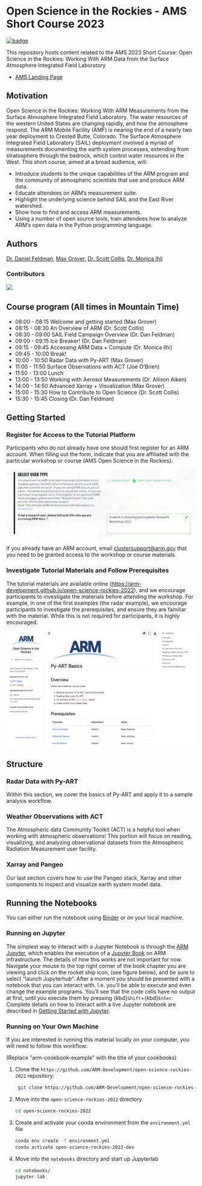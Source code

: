 # Open Science in the Rockies - AMS Short Course 2023

[![badge](https://img.shields.io/static/v1.svg?logo=Jupyter&label=ARM+JupyterHub&message=ACE+Environment&color=blue)](https://jupyterhub.arm.gov/hub/user-redirect/git-pull?repo=https%3A//github.com/ARM-Development/open-science-rockies-2022&urlpath=lab/tree/open-science-rockies-2022/notebooks&branch=main)

This repository hosts content related to the AMS 2023 Short Course: Open Science in the Rockies: Working With ARM Data from the Surface Atmosphere Integrated Field Laboratory

* [AMS Landing Page](https://www.ametsoc.org/index.cfm/ams/education-careers/careers/professional-development/short-courses1/open-science-in-the-rockies-working-with-arm-data-from-the-surface-atmosphere-integrated-field-laboratory/)

## Motivation

Open Science in the Rockies: Working With ARM Measurements from the Surface Atmosphere Integrated Field Laboratory. The water resources of the western United States are changing rapidly, and how the atmosphere respond. The ARM Mobile Facility (AMF) is nearing the end of a nearly two year deployment to Crested Butte, Colorado. The Surface Atmosphere Integrated Field Laboratory (SAIL) deployment involved a myriad of measurements documenting the earth system processes, extending from stratosphere through the bedrock, which control water resources in the West. This short course, aimed at a broad audience, will:

- Introduce students to the unique capabilities of the ARM program and the community of atmospheric scientists that use and produce ARM data.
- Educate attendees on ARM’s measurement suite.
- Highlight the underlying science behind SAIL and the East River watershed.
- Show how to find and access ARM measurements.
- Using a number of open source tools, train attendees how to analyze ARM’s open data in the Python programming language.


## Authors

[Dr. Daniel Feldman](@drfeldman), [Max Grover](@mgrover1), [Dr. Scott Collis](@scollis), [Dr. Monica Ihli](@monicaihli)

### Contributors

<a href="https://github.com/ARM-Development/open-science-rockies-2022/graphs/contributors">
  <img src="https://contrib.rocks/image?repo=ARM-Development/open-science-rockies-2022" />
</a>

## Course program (All times in Mountain Time)
* 08:00 - 08:15 Welcome and getting started (Max Grover)
* 08:15 - 08:30 An Overview of ARM (Dr. Scott Collis)
* 08:30 - 09:00 SAIL Field Campaign Overview (Dr. Dan Feldman)
* 09:00 - 09:15 Ice Breaker! (Dr. Dan Feldman)
* 09:15 - 09:45 Accessing ARM Data + Compute (Dr. Monica Ilhi)
* 09:45 - 10:00 Break!
* 10:00 - 10:50 Radar Data with Py-ART (Max Grover)
* 11:00 - 11:50 Surface Observations with ACT (Joe O’Brien)
* 11:50 - 13:00 Lunch
* 13:00 - 13:50 Working with Aerosol Measurements (Dr. Allison Aiken)
* 14:00 - 14:50 Advanced Xarray + Visualization (Max Grover)
* 15:00 - 15:30 How to Contribute to Open Science (Dr. Scott Collis)
* 15:30 - 15:45 Closing (Dr. Dan Feldman)

## Getting Started

### Register for Access to the Tutorial Platform

Participants who do not already have one should first register for an ARM account. When filling out the form, indicate that you are affiliated with the particular workshop or course (AMS Open Science in the Rockies):

![ARM user registration screenshot](notebooks/images/arm-registration-instructions.png)

If you already have an ARM account, email clustersupport@arm.gov that you need to be granted access to the workshop or course materials.

### Investigate Tutorial Materials and Follow Prerequisites

The tutorial materials are available online (https://arm-development.github.io/open-science-rockies-2022), and we encourage participants to investigate the materials before attending the workshop. For example, in one of the first examples (the radar example), we encourage participants to investigate the prerequisites, and ensure they are familiar with the material. While this is not required for participants, it is highly encouraged.

![Example tutorial material](notebooks/images/arm-tutorial-screenshot.png)

## Structure

### Radar Data with Py-ART
Within this section, we cover the basics of Py-ART and apply it to a sample analysis workflow.

### Weather Observations with ACT
The Atmospheric data Community Toolkit (ACT) is a helpful tool when working with atmospheric observations! This portion will focus on reading, visualizing, and analyzing observational datasets from the Atmospheric Radiation Measurement user facility.

### Xarray and Pangeo
Our last section covers how to use the Pangeo stack, Xarray and other components to inspect and visualize earth system model data.

## Running the Notebooks
You can either run the notebook using [Binder](https://mybinder.org/) or on your local machine.

### Running on Jupyter

The simplest way to interact with a Jupyter Notebook is through the
[ARM Jupyter](https://jupyterhub.arm.gov), which enables the execution of a
[Jupyter Book](https://jupyterbook.org) on ARM infrastructure. The details of how this works are not
important for now. Navigate your mouse to
the top right corner of the book chapter you are viewing and click
on the rocket ship icon, (see figure below), and be sure to select
“launch Jupyterhub”. After a moment you should be presented with a
notebook that you can interact with. I.e. you’ll be able to execute
and even change the example programs. You’ll see that the code cells
have no output at first, until you execute them by pressing
{kbd}`Shift`\+{kbd}`Enter`. Complete details on how to interact with
a live Jupyter notebook are described in [Getting Started with
Jupyter](https://foundations.projectpythia.org/foundations/getting-started-jupyter.html).

### Running on Your Own Machine
If you are interested in running this material locally on your computer, you will need to follow this workflow:

(Replace "arm-cookbook-example" with the title of your cookbooks)   

1. Clone the `https://github.com/ARM-Development/open-science-rockies-2022` repository:

   ```bash
    git clone https://github.com/ARM-Development/open-science-rockies-2022
    ```  
1. Move into the `open-science-rockies-2022` directory
    ```bash
    cd open-science-rockies-2022
    ```  
1. Create and activate your conda environment from the `environment.yml` file
    ```bash
    conda env create -f environment.yml
    conda activate open-science-rockies-2022-dev
    ```  
1.  Move into the `notebooks` directory and start up Jupyterlab
    ```bash
    cd notebooks/
    jupyter lab
    ```
